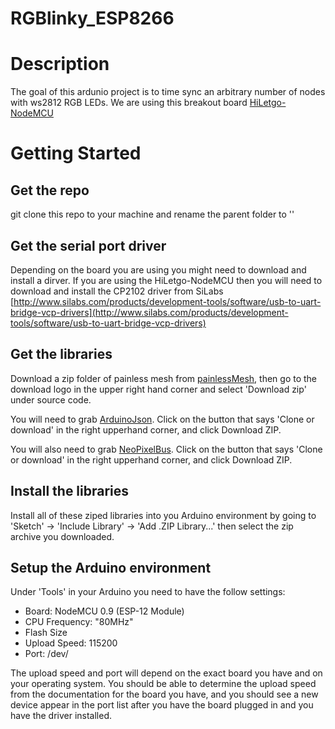 # RGBlinky_ESP8266

Description
===========
The goal of this ardunio project is to time sync an arbitrary number of nodes
with ws2812 RGB LEDs. We are using this breakout board
[HiLetgo-NodeMCU](http://amazon.com/HiLetgo-Version-NodeMCU-Internet-Development/dp/B010O1G1ES/ref=sr_1_3?s=electronics&ie=UTF8&qid=1500244397&sr=1-3&keywords=nodemcu)

Getting Started
===============
## Get the repo
git clone this repo to your machine and rename the parent folder to ''

## Get the serial port driver
Depending on the board you are using you might need to download and install
a dirver. If you are using the HiLetgo-NodeMCU then you will need to download
and install the CP2102 driver from SiLabs
[http://www.silabs.com/products/development-tools/software/usb-to-uart-bridge-vcp-drivers](http://www.silabs.com/products/development-tools/software/usb-to-uart-bridge-vcp-drivers)

## Get the libraries
Download a zip folder of painless mesh from [painlessMesh](https://gitlab.com/BlackEdder/painlessMesh),
then go to the download logo in the upper right hand corner and select 'Download zip' under source code.

You will need to grab [ArduinoJson](https://github.com/bblanchon/ArduinoJson). 
Click on the button that says 'Clone or download' in the right upperhand
corner, and click Download ZIP.

You will also need to grab
[NeoPixelBus](https://github.com/Makuna/NeoPixelBus). 
Click on the button that says 'Clone or download' in the right upperhand
corner, and click Download ZIP.

## Install the libraries
Install all of these ziped libraries into you Arduino environment by going to
'Sketch' -> 'Include Library' -> 'Add .ZIP Library...' then select the zip
archive you downloaded.

## Setup the Arduino environment
Under 'Tools' in your Arduino you need to have the follow settings:
* Board: NodeMCU 0.9 (ESP-12 Module)
* CPU Frequency: "80MHz"
* Flash Size
* Upload Speed: 115200
* Port: /dev/

The upload speed and port will depend on the exact board you have and on your
operating system. You should be able to determine the upload speed from the
documentation for the board you have, and you should see a new device appear in
the port list after you have the board plugged in and you have the driver
installed.

